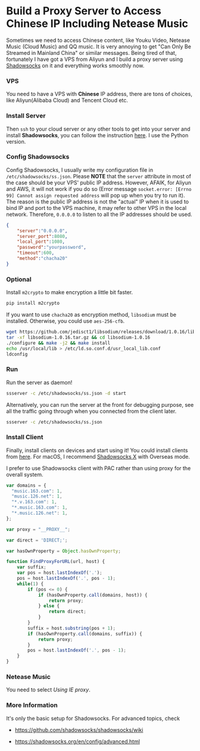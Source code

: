 # Build a Proxy Server to Access Chinese IP Including Netease Music


Sometimes we need to access Chinese content, like Youku Video, Netease Music (Cloud Music) and QQ music. It is very annoying to get "Can Only Be Streamed in Mainland China" or similar messages. Being tired of that, fortunately I have got a VPS from Aliyun and I build a proxy server using [Shadowsocks](https://shadowsocks.org/en/index.html) on it and everything works smoothly now.

### VPS
You need to have a VPS with **Chinese** IP address, there are tons of choices, like Aliyun(Alibaba Cloud) and Tencent Cloud etc.


### Install Server
Then `ssh` to your cloud server or any other tools to get into your server and install **Shadowsocks**, you can follow the instruction [here](https://shadowsocks.org/en/download/servers.html). I use the Python version.


### Config Shadowsocks
Config Shadowsocks, I usually write my configuration file in `/etc/shadowsocks/ss.json`. Please **NOTE** that the `server` attribute in most of the case should be your VPS' public IP address. However, AFAIK, for Aliyun and AWS, it will not work if you do so (Error message `socket.error: [Errno 99] Cannot assign requested address` will pop up when you try to run it). The reason is the public IP address is not the "actual" IP when it is used to bind IP and port to the VPS machine, it may refer to other VPS in the local network. Therefore, `0.0.0.0` to listen to all the IP addresses should be used.


```json
{
	"server":"0.0.0.0",
	"server_port":8080,
	"local_port":1080,
	"password":"yourpassword",
	"timeout":600,
	"method":"chacha20"
}
```

### Optional
Install `m2crypto` to make encryption a little bit faster.

```bash
pip install m2crypto
```

If you want to use `chacha20` as encryption method, `libsodium` must be installed. Otherwise, you could use `aes-256-cfb`.

```bash
wget https://github.com/jedisct1/libsodium/releases/download/1.0.16/libsodium-1.0.16.tar.gz
tar -xf libsodium-1.0.16.tar.gz && cd libsodium-1.0.16
./configure && make -j2 && make install
echo /usr/local/lib > /etc/ld.so.conf.d/usr_local_lib.conf
ldconfig
```


### Run
Run the server as daemon!

```bash
ssserver -c /etc/shadowsocks/ss.json -d start
```

Alternatively, you can run the server at the front for debugging purpose, see all the traffic going through when you connected from the client later.

```bash
ssserver -c /etc/shadowsocks/ss.json
```

### Install Client
Finally, install clients on devices and start using it! You could install clients from [here](https://shadowsocks.org/en/download/clients.html). For macOS, I recommend [Shadowsocks X](https://github.com/yangfeicheung/Shadowsocks-X) with Overseas mode.

I prefer to use Shadowsocks client with PAC rather than using proxy for the overall system.

```js
var domains = {
  "music.163.com": 1,
  "music.126.net": 1,
  "*.v.163.com": 1,
  "*.music.163.com": 1,
  "*.music.126.net": 1,
};

var proxy = "__PROXY__";

var direct = 'DIRECT;';

var hasOwnProperty = Object.hasOwnProperty;

function FindProxyForURL(url, host) {
    var suffix;
    var pos = host.lastIndexOf('.');
    pos = host.lastIndexOf('.', pos - 1);
    while(1) {
        if (pos <= 0) {
            if (hasOwnProperty.call(domains, host)) {
                return proxy;
            } else {
                return direct;
            }
        }
        suffix = host.substring(pos + 1);
        if (hasOwnProperty.call(domains, suffix)) {
            return proxy;
        }
        pos = host.lastIndexOf('.', pos - 1);
    }
}
```

### Netease Music
You need to select *Using IE proxy*.

### More Information

It's only the basic setup for Shadowsocks. For advanced topics, check

- https://github.com/shadowsocks/shadowsocks/wiki

- https://shadowsocks.org/en/config/advanced.html


